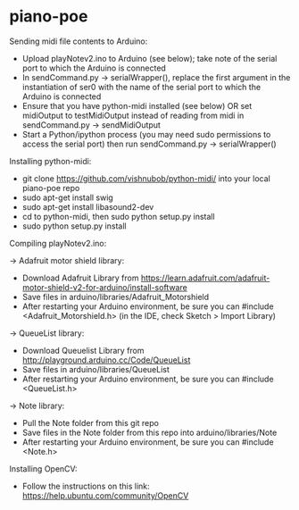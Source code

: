piano-poe
=========

Sending midi file contents to Arduino:
* Upload playNotev2.ino to Arduino (see below); take note of the serial port to which the Arduino is connected
* In sendCommand.py -> serialWrapper(), replace the first argument in the instantiation of ser0 with the name of the serial port to which the Arduino is connected
* Ensure that you have python-midi installed (see below) OR set midiOutput to testMidiOutput instead of reading from midi in sendCommand.py -> sendMidiOutput
* Start a Python/ipython process (you may need sudo permissions to access the serial port) then run sendCommand.py -> serialWrapper()

Installing python-midi:
* git clone https://github.com/vishnubob/python-midi/ into your local piano-poe repo
* sudo apt-get install swig
* sudo apt-get install libasound2-dev
* cd to python-midi, then sudo python setup.py install
* sudo python setup.py install

Compiling playNotev2.ino:

-> Adafruit motor shield library:
* Download Adafruit Library from https://learn.adafruit.com/adafruit-motor-shield-v2-for-arduino/install-software
* Save files in arduino/libraries/Adafruit_Motorshield
* After restarting your Arduino environment, be sure you can #include <Adafruit_Motorshield.h> (in the IDE, check Sketch > Import Library)

-> QueueList library:
* Download Queuelist Library from http://playground.arduino.cc/Code/QueueList
* Save files in arduino/libraries/QueueList
* After restarting your Arduino environment, be sure you can #include <QueueList.h>

-> Note library:
* Pull the Note folder from this git repo
* Save files in the Note folder from this repo into arduino/libraries/Note
* After restarting your Arduino environment, be sure you can #include <Note.h>

Installing OpenCV:
* Follow the instructions on this link: https://help.ubuntu.com/community/OpenCV

